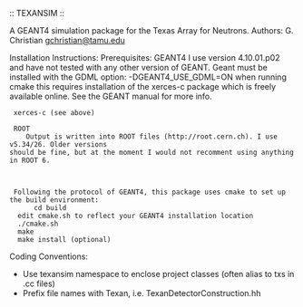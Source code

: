 :: TEXANSIM ::

   A GEANT4 simulation package for the Texas Array for Neutrons.
   Authors:
     G. Christian
     gchristian@tamu.edu


Installation Instructions:
  Prerequisites:
     GEANT4
        I use version 4.10.01.p02 and have not tested with any other version of GEANT.
       	Geant must be installed with the GDML option: -DGEANT4_USE_GDML=ON when running
	cmake this requires installation of the xerces-c package which is freely available
	online. See the GEANT manual for more info.

     xerces-c (see above)

     ROOT
        Output is written into ROOT files (http://root.cern.ch). I use v5.34/26. Older versions
	should be fine, but at the moment I would not recomment using anything in ROOT 6.
	
          

     Following the protocol of GEANT4, this package uses cmake to set up the build environment:
          cd build
	  edit cmake.sh to reflect your GEANT4 installation location
	  ./cmake.sh
	  make
	  make install (optional)



Coding Conventions:
  - Use texansim namespace to enclose project classes (often alias to txs in .cc files)
  - Prefix file names with Texan, i.e. TexanDetectorConstruction.hh